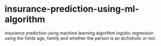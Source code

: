 # insurance-prediction-using-ml-algorithm
insurance prediction using machine learning algorithm logistic regression using the fields age, family and whether the person is an alchoholic or not.
